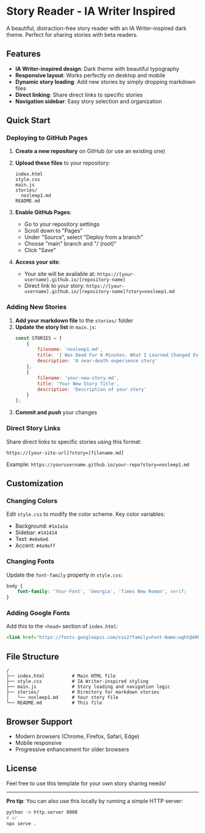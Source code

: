 # Story Reader - IA Writer Inspired

A beautiful, distraction-free story reader with an IA Writer-inspired dark theme. Perfect for sharing stories with beta readers.

## Features

- **IA Writer-inspired design**: Dark theme with beautiful typography
- **Responsive layout**: Works perfectly on desktop and mobile
- **Dynamic story loading**: Add new stories by simply dropping markdown files
- **Direct linking**: Share direct links to specific stories
- **Navigation sidebar**: Easy story selection and organization

## Quick Start

### Deploying to GitHub Pages

1. **Create a new repository** on GitHub (or use an existing one)

2. **Upload these files** to your repository:
   ```
   index.html
   style.css
   main.js
   stories/
     nosleep1.md
   README.md
   ```

3. **Enable GitHub Pages**:
   - Go to your repository settings
   - Scroll down to "Pages"
   - Under "Source", select "Deploy from a branch"
   - Choose "main" branch and "/ (root)"
   - Click "Save"

4. **Access your site**:
   - Your site will be available at: `https://[your-username].github.io/[repository-name]`
   - Direct link to your story: `https://[your-username].github.io/[repository-name]?story=nosleep1.md`

### Adding New Stories

1. **Add your markdown file** to the `stories/` folder
2. **Update the story list** in `main.js`:
   ```javascript
   const STORIES = [
       {
           filename: 'nosleep1.md',
           title: 'I Was Dead For 6 Minutes. What I Learned Changed Everything',
           description: 'A near-death experience story'
       },
       {
           filename: 'your-new-story.md',
           title: 'Your New Story Title',
           description: 'Description of your story'
       }
   ];
   ```
3. **Commit and push** your changes

### Direct Story Links

Share direct links to specific stories using this format:
```
https://[your-site-url]?story=[filename.md]
```

Example: `https://yourusername.github.io/your-repo?story=nosleep1.md`

## Customization

### Changing Colors
Edit `style.css` to modify the color scheme. Key color variables:
- Background: `#1a1a1a`
- Sidebar: `#141414`
- Text: `#e6e6e6`
- Accent: `#4a9eff`

### Changing Fonts
Update the `font-family` property in `style.css`:
```css
body {
    font-family: 'Your-Font', 'Georgia', 'Times New Roman', serif;
}
```

### Adding Google Fonts
Add this to the `<head>` section of `index.html`:
```html
<link href="https://fonts.googleapis.com/css2?family=Font-Name:wght@400;700&display=swap" rel="stylesheet">
```

## File Structure

```
/
├── index.html          # Main HTML file
├── style.css           # IA Writer-inspired styling
├── main.js             # Story loading and navigation logic
├── stories/            # Directory for markdown stories
│   └── nosleep1.md     # Your story file
└── README.md           # This file
```

## Browser Support

- Modern browsers (Chrome, Firefox, Safari, Edge)
- Mobile responsive
- Progressive enhancement for older browsers

## License

Feel free to use this template for your own story sharing needs!

---

**Pro tip**: You can also use this locally by running a simple HTTP server:
```bash
python -m http.server 8000
# or
npx serve .
``` 